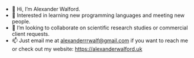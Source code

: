 - 👋 Hi, I’m Alexander Walford.
- 🧠 Interested in learning new programming languages and meeting new people.  
- 👥 I’m looking to collaborate on scientific research studies or commercial client requests. 
- 📫 Just email me at alexanderrrwalf@gmail.com if you want to reach me or check out my website: https://alexanderwalford.uk 

<!---
alexanderwalford-official/alexanderwalford-official is a ✨ special ✨ repository because its `README.md` (this file) appears on your GitHub profile.
You can click the Preview link to take a look at your changes.
--->
